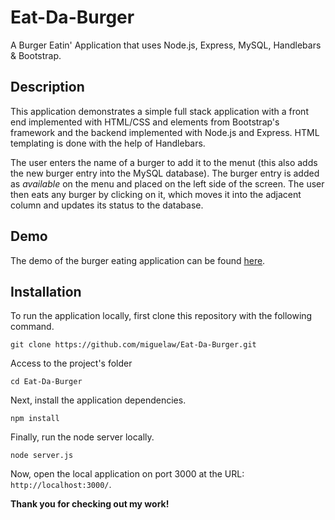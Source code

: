 # Eat-Da-Burger
A Burger Eatin' Application that uses Node.js, Express, MySQL, Handlebars & Bootstrap.

## Description

This application demonstrates a simple full stack application with a front end implemented with HTML/CSS and elements from Bootstrap's framework and the backend implemented with Node.js and Express. HTML templating is done with the help of Handlebars.

The user enters the name of a burger to add it to the menut (this also adds the new burger entry into the MySQL database). The burger entry is added as *available* on the menu and placed on the left side of the screen. The user then eats any burger by clicking on it, which moves it into the adjacent column and updates its status to the database.

## Demo

The demo of the burger eating application can be found [here]().

## Installation

To run the application locally, first clone this repository with the following command.

	git clone https://github.com/miguelaw/Eat-Da-Burger.git
	
Access to the project's folder

	cd Eat-Da-Burger

Next, install the application dependencies.

	npm install
	
Finally, run the node server locally.

	node server.js

	
Now, open the local application on port 3000 at the URL: `http://localhost:3000/`.

**Thank you for checking out my work!**
